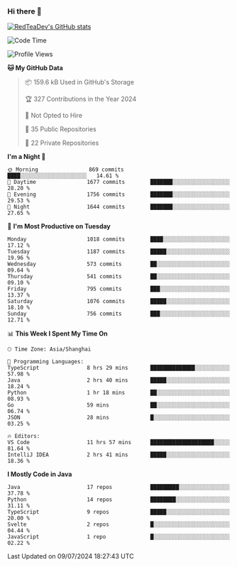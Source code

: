 ### Hi there 👋

<!--
**RedTeaDev/RedTeaDev** is a ✨ _special_ ✨ repository because its `README.md` (this file) appears on your GitHub profile.

Here are some ideas to get you started:

- 🔭 I’m currently working on ...
- 🌱 I’m currently learning ...
- 👯 I’m looking to collaborate on ...
- 🤔 I’m looking for help with ...
- 💬 Ask me about ...
- 📫 How to reach me: ...
- 😄 Pronouns: ...
- ⚡ Fun fact: ...
-->

<!--
[![wakatime](https://wakatime.com/badge/user/6b101ed0-04c0-4490-9283-eb61f2efff96.svg)](https://wakatime.com/@6b101ed0-04c0-4490-9283-eb61f2efff96)
!-->

[![RedTeaDev's GitHub stats](https://github-readme-stats.vercel.app/api?username=RedTeaDev)](https://github.com/anuraghazra/github-readme-stats)
<!--
[![willianrod's wakatime stats](https://github-readme-stats.vercel.app/api/wakatime?username=RedTeaDev)](https://github.com/anuraghazra/github-readme-stats)
!-->
<!--START_SECTION:waka-->
![Code Time](http://img.shields.io/badge/Code%20Time-2%2C354%20hrs%2054%20mins-blue)

![Profile Views](http://img.shields.io/badge/Profile%20Views-0-blue)

**🐱 My GitHub Data** 

> 📦 159.6 kB Used in GitHub's Storage 
 > 
> 🏆 327 Contributions in the Year 2024
 > 
> 🚫 Not Opted to Hire
 > 
> 📜 35 Public Repositories 
 > 
> 🔑 22 Private Repositories 
 > 
**I'm a Night 🦉** 

```text
🌞 Morning                869 commits         ████░░░░░░░░░░░░░░░░░░░░░   14.61 % 
🌆 Daytime                1677 commits        ███████░░░░░░░░░░░░░░░░░░   28.20 % 
🌃 Evening                1756 commits        ███████░░░░░░░░░░░░░░░░░░   29.53 % 
🌙 Night                  1644 commits        ███████░░░░░░░░░░░░░░░░░░   27.65 % 
```
📅 **I'm Most Productive on Tuesday** 

```text
Monday                   1018 commits        ████░░░░░░░░░░░░░░░░░░░░░   17.12 % 
Tuesday                  1187 commits        █████░░░░░░░░░░░░░░░░░░░░   19.96 % 
Wednesday                573 commits         ██░░░░░░░░░░░░░░░░░░░░░░░   09.64 % 
Thursday                 541 commits         ██░░░░░░░░░░░░░░░░░░░░░░░   09.10 % 
Friday                   795 commits         ███░░░░░░░░░░░░░░░░░░░░░░   13.37 % 
Saturday                 1076 commits        █████░░░░░░░░░░░░░░░░░░░░   18.10 % 
Sunday                   756 commits         ███░░░░░░░░░░░░░░░░░░░░░░   12.71 % 
```


📊 **This Week I Spent My Time On** 

```text
🕑︎ Time Zone: Asia/Shanghai

💬 Programming Languages: 
TypeScript               8 hrs 29 mins       ██████████████░░░░░░░░░░░   57.98 % 
Java                     2 hrs 40 mins       █████░░░░░░░░░░░░░░░░░░░░   18.24 % 
Python                   1 hr 18 mins        ██░░░░░░░░░░░░░░░░░░░░░░░   08.93 % 
Go                       59 mins             ██░░░░░░░░░░░░░░░░░░░░░░░   06.74 % 
JSON                     28 mins             █░░░░░░░░░░░░░░░░░░░░░░░░   03.25 % 

🔥 Editors: 
VS Code                  11 hrs 57 mins      ████████████████████░░░░░   81.64 % 
IntelliJ IDEA            2 hrs 41 mins       █████░░░░░░░░░░░░░░░░░░░░   18.36 % 
```

**I Mostly Code in Java** 

```text
Java                     17 repos            █████████░░░░░░░░░░░░░░░░   37.78 % 
Python                   14 repos            ████████░░░░░░░░░░░░░░░░░   31.11 % 
TypeScript               9 repos             █████░░░░░░░░░░░░░░░░░░░░   20.00 % 
Svelte                   2 repos             █░░░░░░░░░░░░░░░░░░░░░░░░   04.44 % 
JavaScript               1 repo              █░░░░░░░░░░░░░░░░░░░░░░░░   02.22 % 
```




 Last Updated on 09/07/2024 18:27:43 UTC
<!--END_SECTION:waka-->


